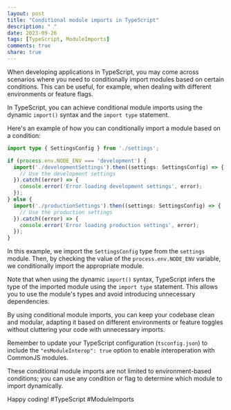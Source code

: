 ```yaml
---
layout: post
title: "Conditional module imports in TypeScript"
description: " "
date: 2023-09-26
tags: [TypeScript, ModuleImports]
comments: true
share: true
---
```


When developing applications in TypeScript, you may come across scenarios where you need to conditionally import modules based on certain conditions. This can be useful, for example, when dealing with different environments or feature flags.

In TypeScript, you can achieve conditional module imports using the dynamic `import()` syntax and the `import type` statement.

Here's an example of how you can conditionally import a module based on a condition:

```typescript
import type { SettingsConfig } from './settings';

if (process.env.NODE_ENV === 'development') {
  import('./developmentSettings').then((settings: SettingsConfig) => {
    // Use the development settings
  }).catch((error) => {
    console.error('Error loading development settings', error);
  });
} else {
  import('./productionSettings').then((settings: SettingsConfig) => {
    // Use the production settings
  }).catch((error) => {
    console.error('Error loading production settings', error);
  });
}
```

In this example, we import the `SettingsConfig` type from the `settings` module. Then, by checking the value of the `process.env.NODE_ENV` variable, we conditionally import the appropriate module.

Note that when using the dynamic `import()` syntax, TypeScript infers the type of the imported module using the `import type` statement. This allows you to use the module's types and avoid introducing unnecessary dependencies.

By using conditional module imports, you can keep your codebase clean and modular, adapting it based on different environments or feature toggles without cluttering your code with unnecessary imports.

Remember to update your TypeScript configuration (`tsconfig.json`) to include the `"esModuleInterop": true` option to enable interoperation with CommonJS modules.

These conditional module imports are not limited to environment-based conditions; you can use any condition or flag to determine which module to import dynamically.

Happy coding! #TypeScript #ModuleImports